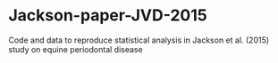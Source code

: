 # Jackson-paper-JVD-2015
Code and data to reproduce statistical analysis in Jackson et al. (2015) study on equine periodontal disease
